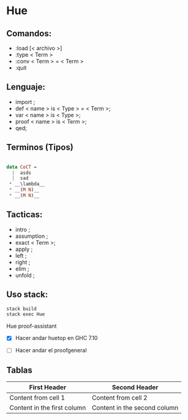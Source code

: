 Hue
===

Comandos:
---
- :load [< archivo >]
- :type < Term >
- :conv < Term > = < Term >
- :quit

Lenguaje:
---
- import ;
- def < name > is < Type > = < Term >;
- var < name > is < Type >;
- proof < name > is < Term >;
- qed;

Terminos (Tipos)
---

```haskell

data CoCT = 
  |  asds
  |  sad
 * __\lambda__
 * __(M N)__
 * __(M N)__
```

Tacticas:
---
- intro ;
- assumption ;
- exact < Term >;
- apply ;
- left ;
- right ;
- elim ;
- unfold ;

Uso stack:
---
```bash
stack build
stack exec Hue
```


Hue proof-assistant

- [x] Hacer andar huetop en GHC 7.10
- [ ] Hacer andar el proofgeneral


Tablas
---

First Header | Second Header
------------ | -------------
Content from cell 1 | Content from cell 2
Content in the first column | Content in the second column
